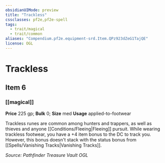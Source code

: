 ```yaml
---
obsidianUIMode: preview
title: "Trackless"
cssclasses: pf2e,pf2e-spell
tags:
  - trait/magical
  - trait/common
aliases: "Compendium.pf2e.equipment-srd.Item.QPz923dZeG1TajQE"
license: OGL
---
```

# Trackless
## Item 6
### [[magical]]


**Price** 225 gp; 
**Bulk** 0; **Size** med
**Usage** applied-to-footwear

Trackless runes are common among hunters and trappers, as well as thieves and anyone [[Conditions/Fleeing|Fleeing]] pursuit. While wearing trackless footwear, you have a +4 item bonus to the DC to track you. However, this bonus doesn't stack with the status bonus from [[Spells/Vanishing Tracks|Vanishing Tracks]].

*Source: Pathfinder Treasure Vault*
*OGL*